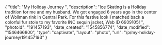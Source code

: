 {
    "title": "My Holiday Journey ",
    "description": "Ice Skating is a Holiday tradition for me and my husband. We got engaged 6 years ago in the center of Wollman rink in Central Park. For this festive look I matched back a colorful fur stole to my favorite INC sequin jacket, Web ID 6909105! ",
    "photoId": "191457193",
    "date_created": "1545856774",
    "date_modified": "1546466800",
    "type": "captivate",
    "layout": "photo",
    "url": "\/p\/my-holiday-journey\/191457193"
}
